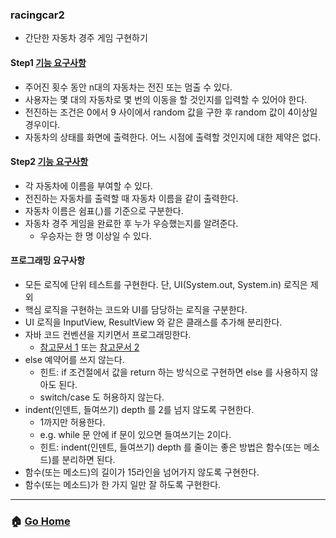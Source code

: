 ### racingcar2
- 간단한 자동차 경주 게임 구현하기

#### Step1 [기능 요구사항](https://github.com/gmlwjd9405/oop-practice/tree/master/src/main/java/camp/nextstep/edu/racingcar2/docs/step1.md)
- 주어진 횟수 동안 n대의 자동차는 전진 또는 멈출 수 있다.
- 사용자는 몇 대의 자동차로 몇 번의 이동을 할 것인지를 입력할 수 있어야 한다.
- 전진하는 조건은 0에서 9 사이에서 random 값을 구한 후 random 값이 4이상일 경우이다.
- 자동차의 상태를 화면에 출력한다. 어느 시점에 출력할 것인지에 대한 제약은 없다.

#### Step2 [기능 요구사항](https://github.com/gmlwjd9405/oop-practice/tree/master/src/main/java/camp/nextstep/edu/racingcar2/docs/step2.md)
- 각 자동차에 이름을 부여할 수 있다. 
- 전진하는 자동차를 출력할 때 자동차 이름을 같이 출력한다.
- 자동차 이름은 쉼표(,)를 기준으로 구분한다.
- 자동차 경주 게임을 완료한 후 누가 우승했는지를 알려준다. 
    - 우승자는 한 명 이상일 수 있다.

#### 프로그래밍 요구사항
- 모든 로직에 단위 테스트를 구현한다. 단, UI(System.out, System.in) 로직은 제외
- 핵심 로직을 구현하는 코드와 UI를 담당하는 로직을 구분한다.
- UI 로직을 InputView, ResultView 와 같은 클래스를 추가해 분리한다.
- 자바 코드 컨벤션을 지키면서 프로그래밍한다.
    - [참고문서 1](https://google.github.io/styleguide/javaguide.html) 또는 [참고문서 2](https://myeonguni.tistory.com/1596)
- else 예약어를 쓰지 않는다.
    - 힌트: if 조건절에서 값을 return 하는 방식으로 구현하면 else 를 사용하지 않아도 된다.
    - switch/case 도 허용하지 않는다.
 - indent(인덴트, 들여쓰기) depth 를 2를 넘지 않도록 구현한다. 
     - 1까지만 허용한다.
     - e.g. while 문 안에 if 문이 있으면 들여쓰기는 2이다.
     - 힌트: indent(인덴트, 들여쓰기) depth 를 줄이는 좋은 방법은 함수(또는 메소드)를 분리하면 된다.
 - 함수(또는 메소드)의 길이가 15라인을 넘어가지 않도록 구현한다.
 - 함수(또는 메소드)가 한 가지 일만 잘 하도록 구현한다.
    
---

### :house: [Go Home](https://github.com/gmlwjd9405/oop-practice)
